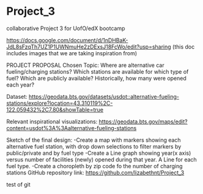 # Project_3
collaborative Project 3 for UofO/edX bootcamp

https://docs.google.com/document/d/1nDHBaK-JdL8sFzqTh7UZ1P1UWNmuHe2zDExsJ18FcWo/edit?usp=sharing
(this doc includes images that we are taking inspiration from)

PROJECT PROPOSAL
Chosen Topic:
Where are alternative car fueling/charging stations?  Which stations are available for which type of fuel?  Which are publicly available?  Historically, how many were opened each year?
 
Dataset:
https://geodata.bts.gov/datasets/usdot::alternative-fueling-stations/explore?location=43.310119%2C-122.059432%2C7.80&showTable=true
 
Relevant inspirational visualizations:
https://geodata.bts.gov/maps/edit?content=usdot%3A%3Aalternative-fueling-stations

Sketch of the final design:
-Create a map with markers showing each alternative fuel station, with drop down selections to filter markers by public/private and by fuel type
-Create a Line graph showing year(x axis) versus number of facilities (newly) opened during that year.  A Line for each fuel type.
-Create a choropleth by zip code fo the number of charging stations
GitHub repository link:
https://github.com/lizabethnt/Project_3

test of git